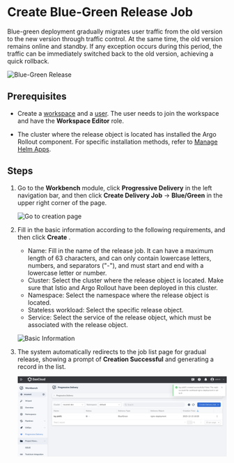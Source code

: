 # Create Blue-Green Release Job

Blue-green deployment gradually migrates user traffic from the old version to the new version
through traffic control. At the same time, the old version remains online and standby. If any
exception occurs during this period, the traffic can be immediately switched back to the old
version, achieving a quick rollback.

![Blue-Green Release](https://docs.daocloud.io/daocloud-docs-images/docs/zh/docs/amamba/images/blue-green.png)

## Prerequisites

- Create a [workspace](../../../ghippo/user-guide/workspace/workspace.md) and a
  [user](../../../ghippo/user-guide/access-control/user.md). The user needs to
  join the workspace and have the __Workspace Editor__ role.

- The cluster where the release object is located has installed the Argo Rollout component.
  For specific installation methods, refer to [Manage Helm Apps](../../../kpanda/user-guide/helm/helm-app.md).

## Steps

1. Go to the __Workbench__ module, click __Progressive Delivery__ in the left navigation bar,
   and then click __Create Delivery Job__ -> __Blue/Green__ in the upper right corner of the page.

    ![Go to creation page](https://docs.daocloud.io/daocloud-docs-images/docs/en/docs/amamba/images/blue-green01.png)

2. Fill in the basic information according to the following requirements, and then click __Create__ .

    - Name: Fill in the name of the release job. It can have a maximum length of 63 characters,
      and can only contain lowercase letters, numbers, and separators ("-"), and must start and
      end with a lowercase letter or number.
    - Cluster: Select the cluster where the release object is located. Make sure that Istio
      and Argo Rollout have been deployed in this cluster.
    - Namespace: Select the namespace where the release object is located.
    - Stateless workload: Select the specific release object.
    - Service: Select the service of the release object, which must be associated with the
      release object.

    ![Basic Information](https://docs.daocloud.io/daocloud-docs-images/docs/en/docs/amamba/images/blue-green02.png)

3. The system automatically redirects to the job list page for gradual release, showing a prompt
   of __Creation Successful__ and generating a record in the list.

    ![Return to list](../../images/blue-green03.png)
